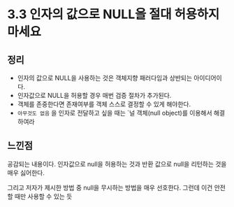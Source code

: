 # 3.3 인자의 값으로 NULL을 절대 허용하지 마세요

## 정리

- 인자의 값으로 NULL을 사용하는 것은 객체지향 패러다임과 상반되는 아이디어이다.
- 인자값으로 NULL을 허용할 경우 매번 검증 절차가 추가된다.
- 객체를 존중한다면 존재여부를 객체 스스로 결정할 수 있게 해야한다.
- `아무것도 없음` 을 인자로 전달하고 싶을 때는 `널 객체(null object)를 이용해서 해결하여라

## 느낀점

공감되는 내용이다. 인자값으로  null을 허용하는 것과 반환 값으로 null을 리턴하는 것을 매우 싫어한다.

그리고 저자가 제시한 방법 중 null을 무시하는 방법을 매우 선호한다. 그런데 이건 안전할 때만 사용할 수 있는 듯
